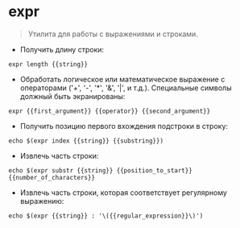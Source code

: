 # expr

> Утилита для работы с выражениями и строками.

- Получить длину строки:

`expr length {{string}}`

- Обработать логическое или математическое выражение с операторами ('+', '-', '*', '&', '|', и т.д.). Специальные символы должный быть экранированы:

`expr {{first_argument}} {{operator}} {{second_argument}}`

- Получить позицию первого вхождения подстроки в строку:

`echo $(expr index {{string}} {{substring}})`

- Извлечь часть строки:

`echo $(expr substr {{string}} {{position_to_start}} {{number_of_characters}}`

- Извлечь часть строки, которая соответствует регулярному выражению:

`echo $(expr {{string}} : '\({{regular_expression}}\)')`
